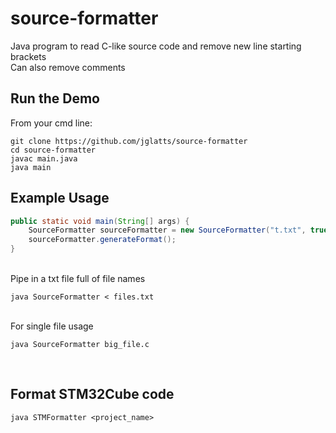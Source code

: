 # source-formatter
Java program to read C-like source code and remove new line starting brackets 
<br>
Can also remove comments

## Run the Demo
From your cmd line:
<br>
```
git clone https://github.com/jglatts/source-formatter
cd source-formatter
javac main.java
java main
```

## Example Usage 

```java
public static void main(String[] args) {
    SourceFormatter sourceFormatter = new SourceFormatter("t.txt", true); 
    sourceFormatter.generateFormat();
}
```
<br>
Pipe in a txt file full of file names
<br>


```
java SourceFormatter < files.txt
```

<br>
For single file usage
<br>


```
java SourceFormatter big_file.c
```

<br>

## Format STM32Cube code
```
java STMFormatter <project_name>
```